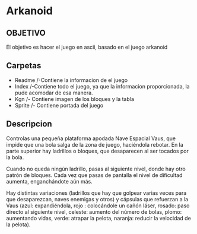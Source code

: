 # Arkanoid

## OBJETIVO
El objetivo es hacer el juego en ascii, basado en el juego arkanoid

## Carpetas
- Readme /-Contiene la informacion de el juego
- Index /-Contiene todo el juego, ya que la informacion proporcionada, la pude acomodar de esa manera.
- Kgn /- Contiene imagen de los bloques y la tabla
- Sprite /- Contiene portada del juego

## Descripcion
Controlas una pequeña plataforma apodada Nave Espacial Vaus, que impide que una bola salga de la zona de juego, haciéndola rebotar. En la parte superior hay ladrillos o bloques, que desaparecen al ser tocados por la bola.

Cuando no queda ningún ladrillo, pasas al siguiente nivel, donde hay otro patrón de bloques. Cada vez que pasas de pantalla el nivel de dificultad aumenta, enganchándote aún más.

Hay distintas variaciones (ladrillos que hay que golpear varias veces para que desaparezcan, naves enemigas y otros) y cápsulas que refuerzan a la Vaus (azul: expandiéndola, rojo : colocándole un cañón láser, rosado: paso directo al siguiente nivel, celeste: aumento del número de bolas, plomo: aumentando vidas, verde: atrapar la pelota, naranja: reducir la velocidad de la pelota).